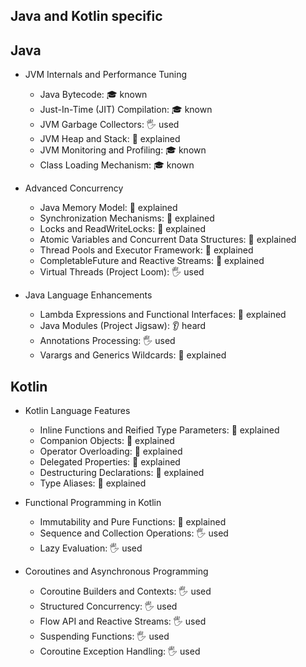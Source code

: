 ## Java and Kotlin specific

## Java
- JVM Internals and Performance Tuning
  - Java Bytecode: 🎓 known
  - Just-In-Time (JIT) Compilation: 🎓 known
  - JVM Garbage Collectors: 🖐️ used
  - JVM Heap and Stack: 🙋 explained
  - JVM Monitoring and Profiling: 🎓 known
  - Class Loading Mechanism: 🎓 known

- Advanced Concurrency
  - Java Memory Model: 🙋 explained
  - Synchronization Mechanisms: 🙋 explained
  - Locks and ReadWriteLocks: 🙋 explained
  - Atomic Variables and Concurrent Data Structures: 🙋 explained
  - Thread Pools and Executor Framework: 🙋 explained
  - CompletableFuture and Reactive Streams: 🙋 explained
  - Virtual Threads (Project Loom): 🖐️ used

- Java Language Enhancements
  - Lambda Expressions and Functional Interfaces: 🙋 explained
  - Java Modules (Project Jigsaw): 👂 heard
  - Annotations Processing: 🖐️ used
  - Varargs and Generics Wildcards: 🙋 explained

## Kotlin
- Kotlin Language Features
  - Inline Functions and Reified Type Parameters: 🙋 explained
  - Companion Objects: 🙋 explained
  - Operator Overloading: 🙋 explained
  - Delegated Properties: 🙋 explained
  - Destructuring Declarations: 🙋 explained
  - Type Aliases: 🙋 explained

- Functional Programming in Kotlin
  - Immutability and Pure Functions: 🙋 explained
  - Sequence and Collection Operations: 🖐️ used
  - Lazy Evaluation: 🖐️ used

- Coroutines and Asynchronous Programming
  - Coroutine Builders and Contexts: 🖐️ used
  - Structured Concurrency: 🖐️ used
  - Flow API and Reactive Streams: 🖐️ used
  - Suspending Functions: 🖐️ used
  - Coroutine Exception Handling: 🖐️ used
